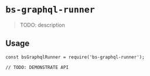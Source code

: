 # `bs-graphql-runner`

> TODO: description

## Usage

```
const bsGraphqlRunner = require('bs-graphql-runner');

// TODO: DEMONSTRATE API
```
